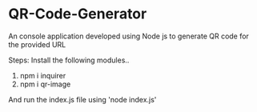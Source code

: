 # QR-Code-Generator
An console application developed using Node js to generate QR code for the provided URL

Steps:
Install the following modules..
1. npm i inquirer
2. npm i qr-image

And run the index.js file using 'node index.js'
